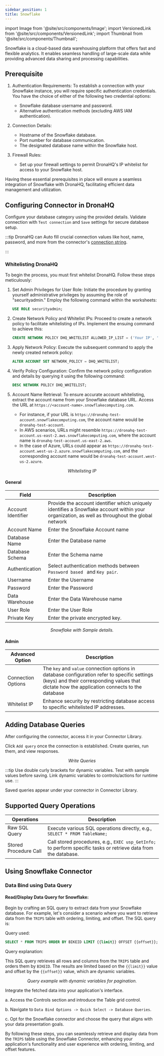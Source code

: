 ```yaml
---
sidebar_position: 1
title: Snowflake
---
```


import Image from '@site/src/components/Image'; import VersionedLink from '@site/src/components/VersionedLink'; import
Thumbnail from '@site/src/components/Thumbnail';

Snowflake is a cloud-based data warehousing platform that offers fast and flexible analytics. It enables seamless
handling of large-scale data while providing advanced data sharing and processing capabilities.

## Prerequisite

1. Authentication Requirements: To establish a connection with your Snowflake instance, you will require specific
   authentication credentials. You have the choice of either of the following two credential options:

   - Snowflake database username and password.
   - Alternative authentication methods (excluding AWS IAM authentication).

2. Connection Details:

   - Hostname of the Snowflake database.
   - Port number for database communication.
   - The designated database name within the Snowflake host.

3. Firewall Rules:
   - Set up your firewall settings to permit DronaHQ's IP whitelist for access to your Snowflake host.

Having these essential prerequisites in place will ensure a seamless integration of Snowflake with DronaHQ, facilitating
efficient data management and utilization.

## Configuring Connector in DronaHQ

Configure your database category using the provided details. Validate connection with `Test connection` and `Save`
settings for secure database setup.

:::tip 
DronaHQ can Auto fill crucial connection values like host, name, password, and more from the connector's
[connection string](https://docs.snowflake.com/en/developer-guide/odbc/odbc-parameters#connection-parameters).

:::

### Whitelisting DronaHQ

To begin the process, you must first whitelist DronaHQ. Follow these steps meticulously:

1. Set Admin Privileges for User Role: Initiate the procedure by granting yourself administrative privileges by assuming
   the role of "securityadmin." Employ the following command within the worksheets:

   ```sql
   USE ROLE securityadmin;
   ```

2. Create Network Policy and Whitelist IPs: Proceed to create a network policy to facilitate whitelisting of IPs.
   Implement the ensuing command to achieve this:

   ```sql
   CREATE NETWORK POLICY DHQ_WHITELIST ALLOWED_IP_LIST = ('Your IP', 'DronaHQ IP', ...);
   ```

3. Apply Network Policy: Execute the subsequent command to apply the newly created network policy:

   ```sql
   ALTER ACCOUNT SET NETWORK_POLICY = DHQ_WHITELIST;
   ```

4. Verify Policy Configuration: Confirm the network policy configuration and details by querying it using the following
   command:

   ```sql
   DESC NETWORK POLICY DHQ_WHITELIST;
   ```

5. Account Name Retrieval: To ensure accurate account whitelisting, extract the account name from your Snowflake
   database URL. Access the URL at `https://<account-name>.snowflakecomputing.com`.

   - For instance, if your URL is `https://dronahq-test-account.snowflakecomputing.com`, the account name would be
     `dronahq-test-account`.
   - In AWS scenarios, URLs might resemble `https://dronahq-test-account.us-east-2.aws.snowflakecomputing.com`, where
     the account name is `dronahq-test-account.us-east-2.aws`.
   - In the case of Azure, URLs could appear as `https://dronahq-test-account.west-us-2.azure.snowflakecomputing.com`,
     and the corresponding account name would be `dronahq-test-account.west-us-2.azure`.

<figure>
  <Thumbnail src="/img/reference/connectors/snowflake/ipwhite.jpeg" alt="Whitelisting IP" />
  <figcaption align = "center"><i>Whitelisting IP</i></figcaption>
</figure>

#### General

| Field           | Description                                                             |
| --------------- | ----------------------------------------------------------------------- |
|Account Identifier| Provide the account identifier which uniquely identifies a Snowflake account within your organization, as well as throughout the global network |
| Account Name    | Enter the Snowflake Account name                                        |
| Database Name   | Enter the Database name                                                 |
| Database Schema | Enter the Schema name                                                   |
| Authentication  | Select authentication methods between `Password based ` and `Key pair`. |
| Username        | Enter the Username                                                      |
| Password        | Enter the Password                                                      |
| Data Warehouse  | Enter the Data Warehouse name                                           |
| User Role       | Enter the User Role                                                     |
| Private Key     | Enter the private encrypted key.                                        |

<figure>
  <Thumbnail src="/img/reference/connectors/snowflake/details.jpeg" alt="Snowflake with Sample details." />
  <figcaption align = "center"><i>Snowflake with Sample details.</i></figcaption>
</figure>

#### Admin

| Advanced Option                                                                                    | Description                                                                                                                                                                                   |
| -------------------------------------------------------------------------------------------------- | --------------------------------------------------------------------------------------------------------------------------------------------------------------------------------------------- |
| Connection Options                                                                                 | The `key` and `value` connection options in database configuration refer to specific settings (keys) and their corresponding values that dictate how the application connects to the database |
| <VersionedLink to = "/datasource-concepts/whitelisting-dronahq-ip/"> Whitelist IP </VersionedLink> | Enhance security by restricting database access to specific whitelisted IP addresses.                                                                                                         |

## Adding Database Queries

After configuring the connector, access it in your Connector Library.

Click `Add query` once the connection is established. Create queries, run them, and view responses.

<figure>
  <Thumbnail src="/img/reference/connectors/snowflake/query.jpeg" alt="Write Queries" />
  <figcaption align = "center"><i>Write Queries</i></figcaption>
</figure>

:::tip 
Use double curly brackets for dynamic variables. Test with sample values before saving. Link dynamic variables to
controls/actions for runtime use. 
:::

Saved queries appear under your connector in Connector Library.

## Supported Query Operations

| Operations            | Description                                                                                                     |
| --------------------- | --------------------------------------------------------------------------------------------------------------- |
| Raw SQL Query         | Execute various SQL operations directly, e.g., `SELECT * FROM TableName;`                                       |
| Stored Procedure Call | Call stored procedures, e.g., `EXEC usp_GetInfo;` to perform specific tasks or retrieve data from the database. |

## Using Snowflake Connector

### Data Bind using Data Query

#### Read/Display Data Query for Snowflake:

Begin by crafting an SQL query to extract data from your Snowflake database. For example, let's consider a scenario
where you want to retrieve data from the `TRIPS` table with ordering, limiting, and offset. The SQL query is:

Query used:

```sql
SELECT * FROM TRIPS ORDER BY BIKEID LIMIT {{limit}} OFFSET {{offset}};
```

Query explanation:

This SQL query retrieves all rows and columns from the `TRIPS` table and orders them by `BIKEID`. The results are
limited based on the `{{limit}}` value and offset by the `{{offset}}` value, which are dynamic variables.

<figure>
  <Thumbnail src="/img/reference/connectors/snowflake/queryexample.jpeg" alt="Query example with dynamic variables for pagination." />
  <figcaption align = "center"><i>Query example with dynamic variables for pagination.</i></figcaption>
</figure>

Integrate the fetched data into your application's interface.

a. Access the Controls section and introduce the Table grid control.

b. Navigate to `Data Bind Options -> Quick Select -> Database Queries`.

c. Opt for the Snowflake connector and choose the query that aligns with your data presentation goals.

By following these steps, you can seamlessly retrieve and display data from the `TRIPS` table using the Snowflake
Connector, enhancing your application's functionality and user experience with ordering, limiting, and offset features.
